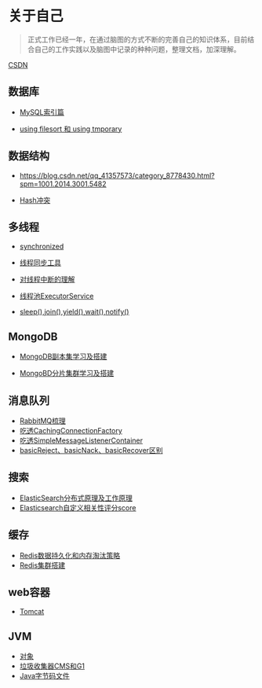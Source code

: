 # 关于自己

> 正式工作已经一年，在通过脑图的方式不断的完善自己的知识体系，目前结合自己的工作实践以及脑图中记录的种种问题，整理文档，加深理解。

[CSDN](https://blog.csdn.net/qq_41357573)

## 数据库

* [MySQL索引篇](数据库/MySQL索引篇/README.md)

* [using filesort 和 using tmporary](数据库/文件排序和临时表/README.md)

## 数据结构

* https://blog.csdn.net/qq_41357573/category_8778430.html?spm=1001.2014.3001.5482

* [Hash冲突](数据结构/Hash冲突解决方式/README.md)

## 多线程

* [synchronized](多线程/synchronized/README.md)
* [线程同步工具](多线程/线程同步工具/README.md)
* [对线程中断的理解](多线程/对线程中断的理解/README.md)

* [线程池ExecutorService](多线程/线程池ExecutorService/README.md)

* [sleep(),join(),yield(),wait(),notify()](多线程/sleep(),join(),yield(),wait()/README.md)

## MongoDB

* [MongoDB副本集学习及搭建](MongoDB/MongoDB副本集学习及搭建/README.md)

* [MongoBD分片集群学习及搭建](MongoDB/MongoBD分片集群学习及搭建/README.md)

## 消息队列

* [RabbitMQ梳理](消息队列/RabbitMQ梳理/README.md)
* [吃透CachingConnectionFactory](消息队列/CachingConnectionFactory/README.md)
* [吃透SimpleMessageListenerContainer](消息队列/SimpleMessageListenerContainer/README.md)
* [basicReject、basicNack、basicRecover区别](消息队列/basicReject、basicNack、basicRecover区别/README.md)

## 搜索

* [ElasticSearch分布式原理及工作原理](搜索/ElasticSearch分布式原理及工作原理/README.md)
* [Elasticsearch自定义相关性评分score](搜索/Elasticsearch自定义相关性评分score/README.md)

## 缓存

* [Redis数据持久化和内存淘汰策略](缓存/Redis配置文件学习(精华)/README.md)
* [Redis集群搭建](缓存/Redis集群搭建记录/README.md)



## web容器

* [Tomcat](web容器/Tomcat/README.md)

## JVM

* [对象](JVM/对象/README.md)
* [垃圾收集器CMS和G1](JVM/Java内存区域划分详解/README.md)
* [Java字节码文件](JVM/Java字节码文件/README.md)

